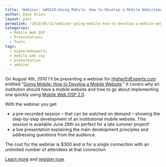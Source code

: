 ```yaml
---
title: 'Webinar: &#8220;Going Mobile: How to Develop a Mobile Website&#8221;'
author: Dave Olsen
layout: post
permalink: /2010/05/31/webinar-going-mobile-how-to-develop-a-mobile-website/
categories:
  - Mobile Web OSP
  - Presentations
  - Tools
tags:
  - higheredexperts
  - mobile web osp
  - presentation
  - webinar
---
```

On August 4th, 2010 I'll be presenting a webinar for [HigherEdExperts.com][1] entitled "[Going Mobile: How to Develop a Mobile Website][2]." It covers why an institution should have a mobile website and how to go about implementing one quickly using [Mobile Web OSP 2.0][3].

With the webinar you get:

*   a pre-recorded session – that can be watched on demand – showing the step-by-step development of an institutional mobile website. This session is available June 28th so perfect for a late summer project!
*   a live presentation explaining the main development principles and addressing questions from the audience.

The cost for the webinar is $300 and is for a single connection with an unlimited number of attendees at that connection

[Learn more][2] and [register now][2].

 [1]: http://higheredexperts.com/
 [2]: http://higheredexperts.com/edu/webinar/going-mobile/
 [3]: http://mobiweb.pbworks.com/